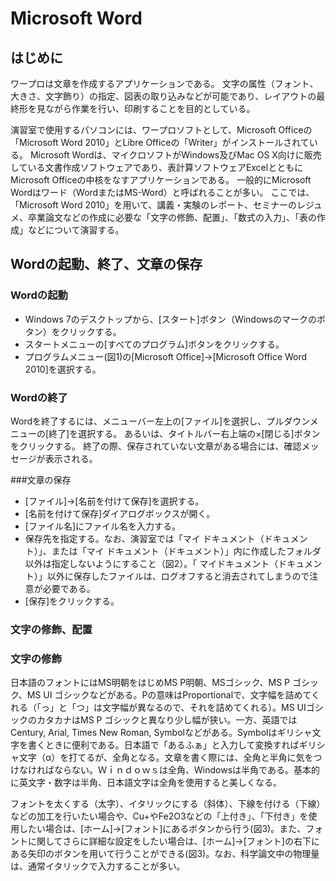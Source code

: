 # Microsoft Word

## はじめに
ワープロは文章を作成するアプリケーションである。
文字の属性（フォント、大きさ、文字飾り）の指定、図表の取り込みなどが可能であり、レイアウトの最終形を見ながら作業を行い、印刷することを目的としている。

演習室で使用するパソコンには、ワープロソフトとして、Microsoft Officeの「Microsoft Word 2010」とLibre Officeの「Writer」がインストールされている。
Microsoft Wordは、マイクロソフトがWindows及びMac OS X向けに販売している文書作成ソフトウェアであり、表計算ソフトウェアExcelとともにMicrosoft Officeの中核をなすアプリケーションである。
一般的にMicrosoft Wordはワード（WordまたはMS-Word）と呼ばれることが多い。
ここでは、「Microsoft Word 2010」を用いて、講義・実験のレポート、セミナーのレジュメ、卒業論文などの作成に必要な「文字の修飾、配置」、「数式の入力」、「表の作成」などについて演習する。

## Wordの起動、終了、文章の保存
### Wordの起動
+ Windows 7のデスクトップから、[スタート]ボタン（Windowsのマークのボタン）をクリックする。
+ スタートメニューの[すべてのプログラム]ボタンをクリックする。
+ プログラムメニュー(図1)の[Microsoft Office]→[Microsoft Office Word 2010]を選択する。

### Wordの終了
Wordを終了するには、メニューバー左上の[ファイル]を選択し、プルダウンメニューの[終了]を選択する。
あるいは、タイトルバー右上端の×[閉じる]ボタンをクリックする。
終了の際、保存されていない文章がある場合には、確認メッセージが表示される。

###文章の保存
+ [ファイル]→[名前を付けて保存]を選択する。
+ [名前を付けて保存]ダイアログボックスが開く。
+ [ファイル名]にファイル名を入力する。
+ 保存先を指定する。なお、演習室では「マイ ドキュメント（ドキュメント）」、または「マイ ドキュメント（ドキュメント）」内に作成したフォルダ以外は指定しないようにすること（図2）。「
マイドキュメント（ドキュメント）」以外に保存したファイルは、ログオフすると消去されてしまうので注意が必要である。
+ [保存]をクリックする。

### 文字の修飾、配置
### 文字の修飾
日本語のフォントにはMS明朝をはじめMS P明朝、MSゴシック、MS P ゴシック、MS UI ゴシックなどがある。Pの意味はProportionalで、文字幅を詰めてくれる（「っ」と「つ」は文字幅が異なるので、それを詰めてくれる）。MS UIゴシックのカタカナはMS P ゴシックと異なり少し幅が狭い。一方、英語ではCentury, Arial, Times New Roman, Symbolなどがある。Symbolはギリシャ文字を書くときに便利である。日本語で「あるふぁ」と入力して変換すればギリシャ文字（α）を打てるが、全角となる。文章を書く際には、全角と半角に気をつけなければならない。Ｗｉｎｄｏｗｓは全角、Windowsは半角である。基本的に英文字・数字は半角、日本語文字は全角を使用すると美しくなる。

フォントを太くする（太字）、イタリックにする（斜体）、下線を付ける（下線）などの加工を行いたい場合や、Cu+やFe2O3などの「上付き」、「下付き」を使用したい場合は、[ホーム]→[フォント]にあるボタンから行う(図3)。また、フォントに関してさらに詳細な設定をしたい場合は、[ホーム]→[フォント]の右下にある矢印のボタンを用いて行うことができる(図3)。なお、科学論文中の物理量は、通常イタリックで入力することが多い。
